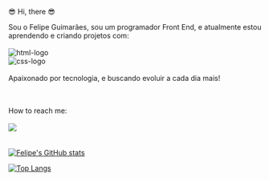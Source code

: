 :sunglasses: Hi, there :sunglasses:

Sou o Felipe Guimarães, sou um programador Front End, e atualmente estou aprendendo e criando projetos com:
<br/>
<br/>
<img src="https://img.shields.io/badge/HTML-239120?style=for-the-badge&logo=html5&logoColor=white" alt="html-logo"/>
<br/>
<img src="https://img.shields.io/badge/CSS-239120?&style=for-the-badge&logo=css3&logoColor=white" alt="css-logo"/>
<br/>
<br/>
Apaixonado por tecnologia, e buscando evoluir a cada dia mais!

<br/>
<br>
How to reach me:
<br/>
<br/>
<a href=https://www.instagram.com.br/felipe_guimaraes1985/><img src="https://img.shields.io/badge/Instagram-E4405F?style=for-the-badge&logo=instagram&logoColor=white"/><a/>
<br/>
<br/>

[![Felipe's GitHub stats](https://github-readme-stats.vercel.app/api?username=FelipeGuimaraes1)](https://github.com/anuraghazra/github-readme-stats)
<br>

[![Top Langs](https://github-readme-stats.vercel.app/api/top-langs/?username=FelipeGuimaraes1)](https://github.com/anuraghazra/github-readme-stats)

